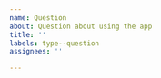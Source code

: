 ```yaml
---
name: Question
about: Question about using the app
title: ''
labels: type--question
assignees: ''

---
```



